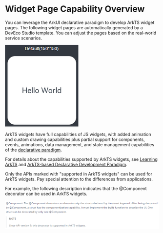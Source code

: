 # Widget Page Capability Overview

You can leverage the ArkUI declarative paradigm to develop ArkTS widget pages. The following widget pages are automatically generated by a DevEco Studio template. You can adjust the pages based on the real-world service scenarios.

![WidgetPreviewPage](figures/WidgetPreviewPage.png)


ArkTS widgets have full capabilities of JS widgets, with added animation and custom drawing capabilities plus partial support for components, events, animations, data management, and state management capabilities of the [declarative paradigm](../reference/arkui-ts/ts-components-summary.md).

For details about the capabilities supported by ArkTS widgets, see [Learning ArkTS](../quick-start/arkts-create-custom-components.md) and [ArkTS-based Declarative Development Paradigm](../reference/arkui-ts/ts-components-summary.md).

Only the APIs marked with "supported in ArkTS widgets" can be used for ArkTS widgets. Pay special attention to the differences from applications.

For example, the following description indicates that the @Component decorator can be used in ArkTS widgets.

![WidgetSupportApi](figures/WidgetSupportApi.png)